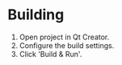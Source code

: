 # Building 

1. Open project in Qt Creator.
2. Configure the build settings.
3. Click 'Build & Run'.

